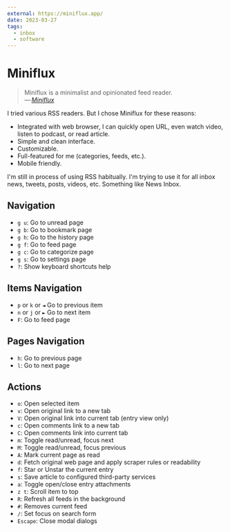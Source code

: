 ```yaml
---
external: https://miniflux.app/
date: 2023-03-27
tags:
  - inbox
  - software
---
```


# Miniflux

> Miniflux is a minimalist and opinionated feed reader.\
> — <cite>[Miniflux](https://miniflux.app/)</cite>

I tried various RSS readers. But I chose Miniflux for these reasons:

- Integrated with web browser, I can quickly open URL, even watch video, listen
  to podcast, or read article.
- Simple and clean interface.
- Customizable.
- Full-featured for me (categories, feeds, etc.).
- Mobile friendly.

I'm still in process of using RSS habitually. I'm trying to use it for all inbox
news, tweets, posts, videos, etc. Something like News Inbox.

## Navigation

- `g u`: Go to unread page
- `g b`: Go to bookmark page
- `g h`: Go to the history page
- `g f`: Go to feed page
- `g c`: Go to categorize page
- `g s`: Go to settings page
- `?`: Show keyboard shortcuts help

## Items Navigation

- `p` or `k` or `◄` Go to previous item
- `n` or `j` or `►` Go to next item
- `F`: Go to feed page

## Pages Navigation

- `h`: Go to previous page
- `l`: Go to next page

## Actions

- `o`: Open selected item
- `v`: Open original link to a new tab
- `V`: Open original link into current tab (entry view only)
- `c`: Open comments link to a new tab
- `C`: Open comments link into current tab
- `m`: Toggle read/unread, focus next
- `M`: Toggle read/unread, focus previous
- `A`: Mark current page as read
- `d`: Fetch original web page and apply scraper rules or readability
- `f`: Star or Unstar the current entry
- `s`: Save article to configured third-party services
- `a`: Toggle open/close entry attachments
- `z t`: Scroll item to top
- `R`: Refresh all feeds in the background
- `#`: Removes current feed
- `/`: Set focus on search form
- `Escape`: Close modal dialogs